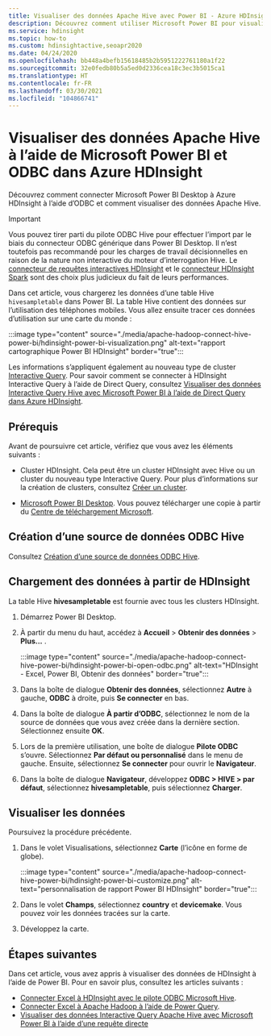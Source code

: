 ```yaml
---
title: Visualiser des données Apache Hive avec Power BI - Azure HDInsight
description: Découvrez comment utiliser Microsoft Power BI pour visualiser des données Hive traitées par Azure HDInsight.
ms.service: hdinsight
ms.topic: how-to
ms.custom: hdinsightactive,seoapr2020
ms.date: 04/24/2020
ms.openlocfilehash: bb448a4befb15618485b2b5951222761180a1f22
ms.sourcegitcommit: 32e0fedb80b5a5ed0d2336cea18c3ec3b5015ca1
ms.translationtype: HT
ms.contentlocale: fr-FR
ms.lasthandoff: 03/30/2021
ms.locfileid: "104866741"
---
```

# <a name="visualize-apache-hive-data-with-microsoft-power-bi-using-odbc-in-azure-hdinsight"></a>Visualiser des données Apache Hive à l’aide de Microsoft Power BI et ODBC dans Azure HDInsight

Découvrez comment connecter Microsoft Power BI Desktop à Azure HDInsight à l’aide d’ODBC et comment visualiser des données Apache Hive.

> [!IMPORTANT]
> Vous pouvez tirer parti du pilote ODBC Hive pour effectuer l’import par le biais du connecteur ODBC générique dans Power BI Desktop. Il n’est toutefois pas recommandé pour les charges de travail décisionnelles en raison de la nature non interactive du moteur d’interrogation Hive. Le [connecteur de requêtes interactives HDInsight](../interactive-query/apache-hadoop-connect-hive-power-bi-directquery.md) et le [connecteur HDInsight Spark](/power-bi/spark-on-hdinsight-with-direct-connect) sont des choix plus judicieux du fait de leurs performances.

Dans cet article, vous chargerez les données d’une table Hive `hivesampletable` dans Power BI. La table Hive contient des données sur l’utilisation des téléphones mobiles. Vous allez ensuite tracer ces données d’utilisation sur une carte du monde :

:::image type="content" source="./media/apache-hadoop-connect-hive-power-bi/hdinsight-power-bi-visualization.png" alt-text="rapport cartographique Power BI HDInsight" border="true":::

Les informations s’appliquent également au nouveau type de cluster [Interactive Query](../interactive-query/apache-interactive-query-get-started.md). Pour savoir comment se connecter à HDInsight Interactive Query à l’aide de Direct Query, consultez [Visualiser des données Interactive Query Hive avec Microsoft Power BI à l’aide de Direct Query dans Azure HDInsight](../interactive-query/apache-hadoop-connect-hive-power-bi-directquery.md).

## <a name="prerequisites"></a>Prérequis

Avant de poursuivre cet article, vérifiez que vous avez les éléments suivants :

* Cluster HDInsight. Cela peut être un cluster HDInsight avec Hive ou un cluster du nouveau type Interactive Query. Pour plus d’informations sur la création de clusters, consultez [Créer un cluster](apache-hadoop-linux-tutorial-get-started.md).

* [Microsoft Power BI Desktop](https://powerbi.microsoft.com/desktop/). Vous pouvez télécharger une copie à partir du [Centre de téléchargement Microsoft](https://www.microsoft.com/download/details.aspx?id=45331).

## <a name="create-hive-odbc-data-source"></a>Création d’une source de données ODBC Hive

Consultez [Création d’une source de données ODBC Hive](apache-hadoop-connect-excel-hive-odbc-driver.md#create-apache-hive-odbc-data-source).

## <a name="load-data-from-hdinsight"></a>Chargement des données à partir de HDInsight

La table Hive **hivesampletable** est fournie avec tous les clusters HDInsight.

1. Démarrez Power BI Desktop.

1. À partir du menu du haut, accédez à **Accueil** > **Obtenir des données** > **Plus...** .

    :::image type="content" source="./media/apache-hadoop-connect-hive-power-bi/hdinsight-power-bi-open-odbc.png" alt-text="HDInsight - Excel, Power BI, Obtenir des données" border="true":::

1. Dans la boîte de dialogue **Obtenir des données**, sélectionnez **Autre** à gauche, **ODBC** à droite, puis **Se connecter** en bas.

1. Dans la boîte de dialogue **À partir d’ODBC**, sélectionnez le nom de la source de données que vous avez créée dans la dernière section. Sélectionnez ensuite **OK**.

1. Lors de la première utilisation, une boîte de dialogue **Pilote ODBC** s’ouvre. Sélectionnez **Par défaut ou personnalisé** dans le menu de gauche. Ensuite, sélectionnez **Se connecter** pour ouvrir le **Navigateur**.

1. Dans la boîte de dialogue **Navigateur**, développez **ODBC > HIVE > par défaut**, sélectionnez **hivesampletable**, puis sélectionnez **Charger**.

## <a name="visualize-data"></a>Visualiser les données

Poursuivez la procédure précédente.

1. Dans le volet Visualisations, sélectionnez **Carte** (l’icône en forme de globe).

    :::image type="content" source="./media/apache-hadoop-connect-hive-power-bi/hdinsight-power-bi-customize.png" alt-text="personnalisation de rapport Power BI HDInsight" border="true":::

1. Dans le volet **Champs**, sélectionnez **country** et **devicemake**. Vous pouvez voir les données tracées sur la carte.

1. Développez la carte.

## <a name="next-steps"></a>Étapes suivantes

Dans cet article, vous avez appris à visualiser des données de HDInsight à l’aide de Power BI.  Pour en savoir plus, consultez les articles suivants :

* [Connecter Excel à HDInsight avec le pilote ODBC Microsoft Hive](./apache-hadoop-connect-excel-hive-odbc-driver.md).
* [Connecter Excel à Apache Hadoop à l’aide de Power Query](apache-hadoop-connect-excel-power-query.md).
* [Visualiser des données Interactive Query Apache Hive avec Microsoft Power BI à l’aide d’une requête directe](../interactive-query/apache-hadoop-connect-hive-power-bi-directquery.md)
